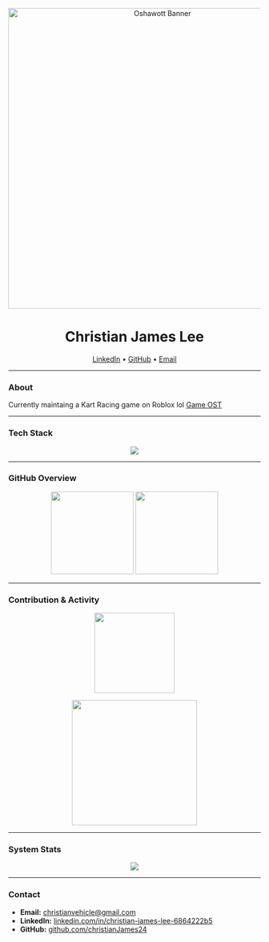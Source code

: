 <!-- Banner -->
<p align="center">
  <img src="https://media.tenor.com/EApsY0ZsMgQAAAAM/oshawott.gif" width="600" alt="Oshawott Banner"/>
</p>

<h1 align="center">Christian James Lee</h1>
<p align="center">
  <a href="https://linkedin.com/in/christian-james-lee-6864222b5">LinkedIn</a> •
  <a href="https://github.com/christianJames24">GitHub</a> •
  <a href="mailto:christianvehicle@gmail.com">Email</a>
</p>

---

### About
<p>
  Currently maintaing a Kart Racing game on Roblox lol
  <a href="https://piplupcool123.github.io/hyper-karts-music/" target="_blank">Game OST</a>
</p>

---

### Tech Stack
<p align="center">
  <img src="https://skillicons.dev/icons?i=java,cs,python,lua,docker,mysql,git,postman" />
</p>

---

### GitHub Overview
<p align="center">
  <img src="https://github-readme-stats.vercel.app/api?username=christianJames24&show_icons=true&hide_title=false&theme=transparent&hide_border=true&count_private=true&include_all_commits=true" height="165" />
  <img src="https://github-readme-stats.vercel.app/api/top-langs/?username=christianJames24&layout=compact&theme=transparent&hide_border=true" height="165" />
</p>

---

### Contribution & Activity
<p align="center">
  <img src="https://github-readme-streak-stats.herokuapp.com?user=christianJames24&theme=transparent&hide_border=true" height="160" />
</p>

<p align="center">
  <img src="https://github-readme-activity-graph.vercel.app/graph?username=christianJames24&theme=github-compact&hide_border=true&area=true" height="250" />
</p>

---

### System Stats
<p align="center">
  <img src="https://github-profile-trophy.vercel.app/?username=christianJames24&theme=onestar&no-frame=true&column=6&margin-w=10&margin-h=10" />
</p>

---

### Contact
- **Email:** [christianvehicle@gmail.com](mailto:christianvehicle@gmail.com)  
- **LinkedIn:** [linkedin.com/in/christian-james-lee-6864222b5](https://linkedin.com/in/christian-james-lee-6864222b5)  
- **GitHub:** [github.com/christianJames24](https://github.com/christianJames24)
